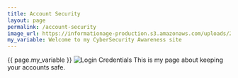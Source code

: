 ```yaml
---
title: Account Security
layout: page
permalink: /account-security
image_url: https://informationage-production.s3.amazonaws.com/uploads/2022/10/what-to-know-about-user-authentication-cyber-security.jpeg
my_variable: Welcome to my CyberSecurity Awareness site
---
```

{{ page.my_variable }}
<img src="{{ page.image_url }}" alt="Login Credentials">
This is my page about keeping your accounts safe.